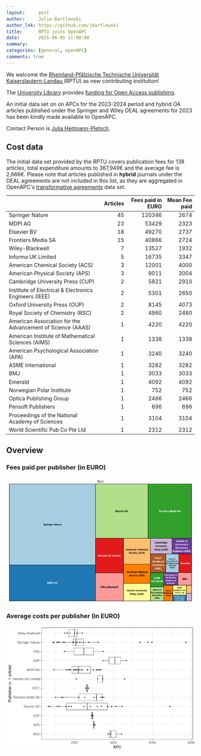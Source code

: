 ```yaml
---
layout:     post
author:     Julia Bartlewski
author_lnk: https://github.com/jbartlewski
title:      RPTU joins OpenAPC
date:       2025-06-05 11:00:00
summary:    
categories: [general, openAPC]
comments: true
---
```





We welcome the [Rheinland-Pfälzische Technische Universität Kaiserslautern-Landau ](https://rptu.de/en) (RPTU) as new contributing institution!

The [University Library](https://ub.rptu.de/en/home) provides [funding for Open Access publishing](https://ub.rptu.de/en/writing-publishing/open-access/financing-of-oa-publications). 

An initial data set on on APCs for the 2023-2024 period and hybrid OA articles published under the Springer and Wiley DEAL agreements for 2023 has been kindly made available to OpenAPC.

Contact Person is [Julia Heitmann-Pletsch](mailto:ub-openaccess@rptu.de).

## Cost data



The initial data set provided by the RPTU covers publication fees for 138 articles, total expenditure amounts to 367,949€ and the average fee is 2,666€. Please note that articles published in **hybrid** journals under the DEAL agreements are not included in this list, as they are aggregated in OpenAPC's [transformative agreements](https://github.com/OpenAPC/openapc-de/tree/master/data/transformative_agreements) data set.




|                                                           | Articles| Fees paid in EURO| Mean Fee paid|
|:----------------------------------------------------------|--------:|-----------------:|-------------:|
|Springer Nature                                            |       45|            120346|          2674|
|MDPI AG                                                    |       23|             53429|          2323|
|Elsevier BV                                                |       18|             49270|          2737|
|Frontiers Media SA                                         |       15|             40866|          2724|
|Wiley-Blackwell                                            |        7|             13527|          1932|
|Informa UK Limited                                         |        5|             16735|          3347|
|American Chemical Society (ACS)                            |        3|             12001|          4000|
|American Physical Society (APS)                            |        3|              9011|          3004|
|Cambridge University Press (CUP)                           |        2|              5821|          2910|
|Institute of Electrical & Electronics Engineers (IEEE)     |        2|              5301|          2650|
|Oxford University Press (OUP)                              |        2|              8145|          4073|
|Royal Society of Chemistry (RSC)                           |        2|              4960|          2480|
|American Association for the Advancement of Science (AAAS) |        1|              4220|          4220|
|American Institute of Mathematical Sciences (AIMS)         |        1|              1338|          1338|
|American Psychological Association (APA)                   |        1|              3240|          3240|
|ASME International                                         |        1|              3282|          3282|
|BMJ                                                        |        1|              3033|          3033|
|Emerald                                                    |        1|              4092|          4092|
|Norwegian Polar Institute                                  |        1|               752|           752|
|Optica Publishing Group                                    |        1|              2466|          2466|
|Pensoft Publishers                                         |        1|               696|           696|
|Proceedings of the National Academy of Sciences            |        1|              3104|          3104|
|World Scientific Pub Co Pte Ltd                            |        1|              2312|          2312|



## Overview

### Fees paid per publisher (in EURO)

![plot of chunk tree_rptu_2025_06_05_full](/figure/tree_rptu_2025_06_05_full-1.png)


###  Average costs per publisher (in EURO)

![plot of chunk box_rptu_2025_06_05_publisher_full](/figure/box_rptu_2025_06_05_publisher_full-1.png)
